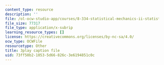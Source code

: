```yaml
---
content_type: resource
description: ''
file: /ol-ocw-studio-app/courses/8-334-statistical-mechanics-ii-statistical-physics-of-fields-spring-2014/73ff50b210535d66826c3e6194851c0c_MphmZC2o0aM.vtt
file_size: 77317
file_type: application/x-subrip
learning_resource_types: []
license: https://creativecommons.org/licenses/by-nc-sa/4.0/
ocw_type: OCWFile
resourcetype: Other
title: 3play caption file
uid: 73ff50b2-1053-5d66-826c-3e6194851c0c
---
```

